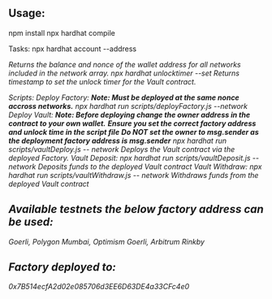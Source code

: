 ## Usage:
npm install
npx hardhat compile

Tasks:
    npx hardhat account --address <address>
    Returns the balance and nonce of the wallet address for all networks included in the network array.
    npx hardhat unlocktimer --set <minutes>
    Returns timestamp to set the unlock timer for the Vault contract.

Scripts:
    Deploy Factory:
        **Note: Must be deployed at the same nonce accross networks.**
        npx hardhat run scripts/deployFactory.js --network <network>
    Deploy Vault:
        **Note: Before deploying change the owner address in the contract to your own wallet.**
        **Ensure you set the correct factory address and unlock time in the script file**
        **Do NOT set the owner to msg.sender as the deployment factory address is msg.sender**
        npx hardhat run scripts/vaultDeploy.js -- network <network> 
        Deploys the Vault contract via the deployed Factory.
    Vault Deposit:
        npx hardhat run scripts/vaultDeposit.js -- network <network>
        Deposits funds to the deployed Vault contract
    Vault Withdraw:
        npx hardhat run scripts/vaultWithdraw.js -- network <network>
        Withdraws funds from the deployed Vault contract

## Available testnets the below factory address can be used: 
Goerli, Polygon Mumbai, Optimism Goerli, Arbitrum Rinkby 

## Factory deployed to: 
0x7B514ecfA2d02e085706d3EE6D63DE4a33CFc4e0
